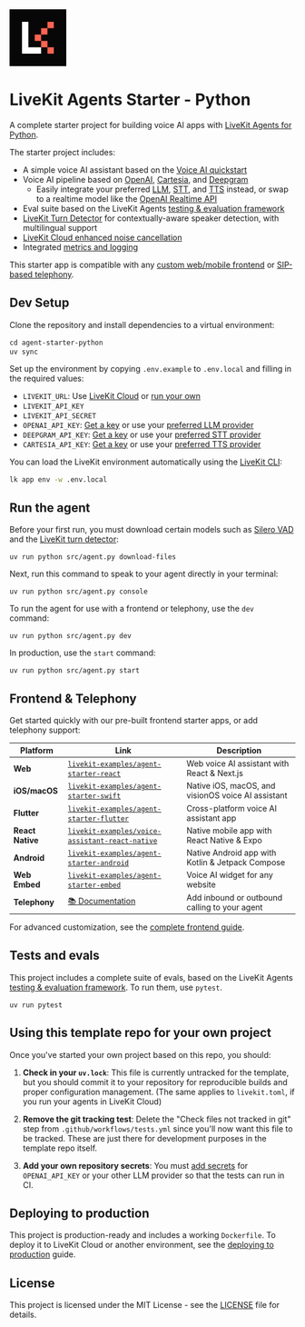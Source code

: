 <a href="https://livekit.io/">
  <img src="./.github/assets/livekit-mark.png" alt="LiveKit logo" width="100" height="100">
</a>

# LiveKit Agents Starter - Python

A complete starter project for building voice AI apps with [LiveKit Agents for Python](https://github.com/livekit/agents).

The starter project includes:

- A simple voice AI assistant based on the [Voice AI quickstart](https://docs.livekit.io/agents/start/voice-ai/)
- Voice AI pipeline based on [OpenAI](https://docs.livekit.io/agents/integrations/llm/openai/), [Cartesia](https://docs.livekit.io/agents/integrations/tts/cartesia/), and [Deepgram](https://docs.livekit.io/agents/integrations/llm/deepgram/)
  - Easily integrate your preferred [LLM](https://docs.livekit.io/agents/integrations/llm/), [STT](https://docs.livekit.io/agents/integrations/stt/), and [TTS](https://docs.livekit.io/agents/integrations/tts/) instead, or swap to a realtime model like the [OpenAI Realtime API](https://docs.livekit.io/agents/integrations/realtime/openai)
- Eval suite based on the LiveKit Agents [testing & evaluation framework](https://docs.livekit.io/agents/build/testing/)
- [LiveKit Turn Detector](https://docs.livekit.io/agents/build/turns/turn-detector/) for contextually-aware speaker detection, with multilingual support
- [LiveKit Cloud enhanced noise cancellation](https://docs.livekit.io/home/cloud/noise-cancellation/)
- Integrated [metrics and logging](https://docs.livekit.io/agents/build/metrics/)

This starter app is compatible with any [custom web/mobile frontend](https://docs.livekit.io/agents/start/frontend/) or [SIP-based telephony](https://docs.livekit.io/agents/start/telephony/).

## Dev Setup

Clone the repository and install dependencies to a virtual environment:

```console
cd agent-starter-python
uv sync
```

Set up the environment by copying `.env.example` to `.env.local` and filling in the required values:

- `LIVEKIT_URL`: Use [LiveKit Cloud](https://cloud.livekit.io/) or [run your own](https://docs.livekit.io/home/self-hosting/)
- `LIVEKIT_API_KEY`
- `LIVEKIT_API_SECRET`
- `OPENAI_API_KEY`: [Get a key](https://platform.openai.com/api-keys) or use your [preferred LLM provider](https://docs.livekit.io/agents/integrations/llm/)
- `DEEPGRAM_API_KEY`: [Get a key](https://console.deepgram.com/) or use your [preferred STT provider](https://docs.livekit.io/agents/integrations/stt/)
- `CARTESIA_API_KEY`: [Get a key](https://play.cartesia.ai/keys) or use your [preferred TTS provider](https://docs.livekit.io/agents/integrations/tts/)

You can load the LiveKit environment automatically using the [LiveKit CLI](https://docs.livekit.io/home/cli/cli-setup):

```bash
lk app env -w .env.local
```

## Run the agent

Before your first run, you must download certain models such as [Silero VAD](https://docs.livekit.io/agents/build/turns/vad/) and the [LiveKit turn detector](https://docs.livekit.io/agents/build/turns/turn-detector/):

```console
uv run python src/agent.py download-files
```

Next, run this command to speak to your agent directly in your terminal:

```console
uv run python src/agent.py console
```

To run the agent for use with a frontend or telephony, use the `dev` command:

```console
uv run python src/agent.py dev
```

In production, use the `start` command:

```console
uv run python src/agent.py start
```

## Frontend & Telephony

Get started quickly with our pre-built frontend starter apps, or add telephony support:

| Platform | Link | Description |
|----------|----------|-------------|
| **Web** | [`livekit-examples/agent-starter-react`](https://github.com/livekit-examples/agent-starter-react) | Web voice AI assistant with React & Next.js |
| **iOS/macOS** | [`livekit-examples/agent-starter-swift`](https://github.com/livekit-examples/agent-starter-swift) | Native iOS, macOS, and visionOS voice AI assistant |
| **Flutter** | [`livekit-examples/agent-starter-flutter`](https://github.com/livekit-examples/agent-starter-flutter) | Cross-platform voice AI assistant app |
| **React Native** | [`livekit-examples/voice-assistant-react-native`](https://github.com/livekit-examples/voice-assistant-react-native) | Native mobile app with React Native & Expo |
| **Android** | [`livekit-examples/agent-starter-android`](https://github.com/livekit-examples/agent-starter-android) | Native Android app with Kotlin & Jetpack Compose |
| **Web Embed** | [`livekit-examples/agent-starter-embed`](https://github.com/livekit-examples/agent-starter-embed) | Voice AI widget for any website |
| **Telephony** | [📚 Documentation](https://docs.livekit.io/agents/start/telephony/) | Add inbound or outbound calling to your agent |

For advanced customization, see the [complete frontend guide](https://docs.livekit.io/agents/start/frontend/).

## Tests and evals

This project includes a complete suite of evals, based on the LiveKit Agents [testing & evaluation framework](https://docs.livekit.io/agents/build/testing/). To run them, use `pytest`.

```console
uv run pytest
```

## Using this template repo for your own project

Once you've started your own project based on this repo, you should:

1. **Check in your `uv.lock`**: This file is currently untracked for the template, but you should commit it to your repository for reproducible builds and proper configuration management. (The same applies to `livekit.toml`, if you run your agents in LiveKit Cloud)

2. **Remove the git tracking test**: Delete the "Check files not tracked in git" step from `.github/workflows/tests.yml` since you'll now want this file to be tracked. These are just there for development purposes in the template repo itself.

3. **Add your own repository secrets**: You must [add secrets](https://docs.github.com/en/actions/how-tos/writing-workflows/choosing-what-your-workflow-does/using-secrets-in-github-actions) for `OPENAI_API_KEY` or your other LLM provider so that the tests can run in CI.

## Deploying to production

This project is production-ready and includes a working `Dockerfile`. To deploy it to LiveKit Cloud or another environment, see the [deploying to production](https://docs.livekit.io/agents/ops/deployment/) guide.

## License

This project is licensed under the MIT License - see the [LICENSE](LICENSE) file for details.